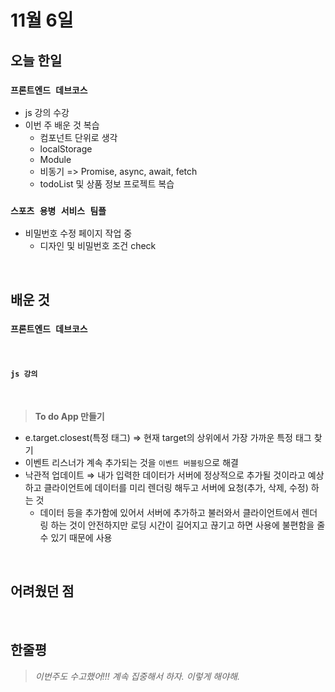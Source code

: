 # 11월 6일

## 오늘 한일

### `프론트엔드 데브코스`

- js 강의 수강
- 이번 주 배운 것 복습
  - 컴포넌트 단위로 생각
  - localStorage
  - Module
  - 비동기 => Promise, async, await, fetch
  - todoList 및 상품 정보 프로젝트 복습

### `스포츠 용병 서비스 팀플`

- 비밀번호 수정 페이지 작업 중
  - 디자인 및 비밀번호 조건 check

<br>

## 배운 것

### `프론트엔드 데브코스`

<br>

#### `js 강의`

<br>

> **To do App 만들기**

- e.target.closest(특정 태그) ⇒ 현재 target의 상위에서 가장 가까운 특정 태그 찾기
- 이벤트 리스너가 계속 추가되는 것을 `이벤트 버블링`으로 해결
- 낙관적 업데이트 ⇒ 내가 입력한 데이터가 서버에 정상적으로 추가될 것이라고 예상하고 클라이언트에 데이터를 미리 렌더링 해두고 서버에 요청(추가, 삭제, 수정) 하는 것
  - 데이터 등을 추가함에 있어서 서버에 추가하고 불러와서 클라이언트에서 렌더링 하는 것이 안전하지만 로딩 시간이 길어지고 끊기고 하면 사용에 불편함을 줄 수 있기 때문에 사용

<br>

## 어려웠던 점

<br>

## 한줄평

> _이번주도 수고했어!!! 계속 집중해서 하자. 이렇게 해야해._

<br>
